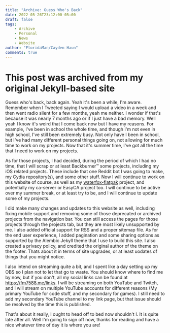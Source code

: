 ```yaml
---
title: "Archive: Guess Who's Back"
date: 2022-05-26T23:12:00-05:00
draft: false
tags:
    - Archive
    - Personal
    - News
    - Website
author: "FloridaMan/Cayden Haun"
comments: true
---
```


# This post was archived from my original Jekyll-based site

Guess who's back, back again. Yeah it's been a while, I'm aware. Remember when I Tweeted saying I would upload a video in a week and then went radio silent for a few months, yeah me neither. I wonder if that's because it was nearly 7 months ago or if I just have a bad memory. Well yeah I know it's weird that I come back now but I have my reasons. For example, I've been in school the whole time, and though I'm not even in high school, I've still been extremely busy. Not only have I been in school, but I've had many different personal things going on, not allowing for much time to work on my projects. Now that it's summer time, I've got all the time that I need to work on my projects. 

As for those projects, I had decided, during the period of which I had no time, that I will scrap or at least Backburner™ some projects, including my iOS related projects. These include that one Reddit bot I was going to make, my Cydia repository(s), and some other stuff. Now I will continue to work on this website of course, as well as my [waterfox-flatpak](https://github.com/floridaman7588/waterfox-flatpak) project, and potentially my ca-server or EasyCA project too. I will continue to be active over my summer break, or at least try to be, and I will continue to update some of my projects. 

I did make many changes and updates to this website as well, including fixing mobile support and removing some of those deprecated or archived projects from the navigation bar. You can still access the pages for those projects through the projects tab, but they are most likely unsupported by me. I also added official support for RSS and a proper sitemap file. As for the end user experience, I added pagination and some sharing options as supported by the Alembic Jekyll theme that I use to build this site. I also created a privacy policy, and credited the original author of the theme on the footer. Thats about it in terms of site upgrades, or at least uodates of things that you might notice.

I also intend on streaming quite a bit, and I spent like a day setting up my OBS so I plan not to let that go to waste. You should know where to find me by now, but if you don't, all my social links can be found at https://fm7588.me/links. I will be streaming on both YouTube and Twitch, and I will stream on multiple YouTube accounts for different reasons (My primary YouTube for code stuff, and my secondary for games). I still need to add my secondary YouTube channel to my link page, but that issue should be resolved by the time this is published. 

That's about it really, I ought to head off to bed now shouldn't I. It is quite late after all. Well I'm going to sign off now, thanks for reading and have a nice whatever time of day it is where you are!
